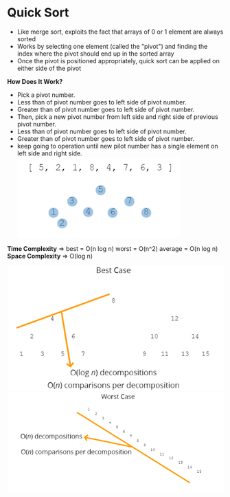 # Quick Sort
- Like merge sort, exploits the fact that arrays of 0 or 1 element are always sorted
- Works by selecting one element (called the "pivot") and finding the index where the pivot should end up in the sorted array
- Once the pivot is positioned appropriately, quick sort can be applied on either side of the pivot

**How Does It Work?**
- Pick a pivot number. 
- Less than of pivot number goes to left side of pivot number. 
- Greater than of pivot number goes to left side of pivot number.
- Then, pick a new pivot number from left side and right side of previous pivot number.
- Less than of pivot number goes to left side of pivot number. 
- Greater than of pivot number goes to left side of pivot number.
- keep going to operation until new pilot number has a single element on left side and right side.  
![This is an quick sort image](../../assets/Images/quick_Sort.PNG)

**Time Complexity** => best = O(n log n) worst = O(n^2) average = O(n log n)  
**Space Complexity** => O(log n)  

![This is an quick sort image best](../../assets/Images/quick_Sort_big_O.PNG)  
![This is an quick sort image worst](../../assets/Images/quick_Sort_big_O_worst.PNG)